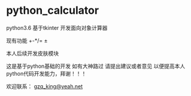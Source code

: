 # python_calculator
python3.6  基于tkinter 开发面向对象计算器

现有功能 +-*/= ± 

本人后续开发皮肤模块

这是基于python基础的开发 如有大神路过 请提出建议或者意见 以便提高本人python代码开发能力，拜谢！！！

欢迎联系： gzq_king@yeah.net
